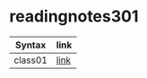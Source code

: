 # readingnotes301

| Syntax  | link                                                                     |
| ------- | ------------------                                                       |
| class01| [link](https://mohammed1994mosleh.github.io/readingnotes301/class01)                                                      |